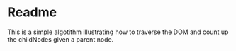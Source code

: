 # Readme
This is a simple algotithm illustrating how to traverse the DOM and count up the childNodes given a parent node.
